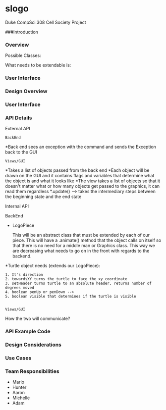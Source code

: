 # slogo
Duke CompSci 308 Cell Society Project


###Introduction



### Overview

Possible Classes:

What needs to be extendable is:

### User Interface


### Design Overview


### User Interface


### API Details
External API 
	
	BackEnd 
*Back end sees an exception with the command and sends the Exception back to the GUI

	
	Views/GUI
*Takes a list of objects passed from the back end
*Each object will be drawn on the GUI and it contains flags and variables that determine what the object is and what it looks like
*The view takes a list of objects so that it doesn't matter what or how many objects get passed to the graphics, it can read them regardless 
*.update() --> takes the intermediary steps between the beginning state and the end state
	
Internal API

BackEnd

* LogoPiece

	This will be an abstract class that must be extended by each of our piece. This will have a .animate() method that the object calls on itself so that there is no need for a middle man or Graphics class. This way we are decreasing what needs to go on in the front with regards to the backend.

*Turtle object needs (extends our LogoPiece):

	1. It's direction
	2. towardsXY turns the turtle to face the xy coordinate
	3. setHeader turns turtle to an absolute header, returns number of degrees moved
	4. boolean penUp or penDown --> 
	5. boolean visible that determines if the turtle is visible

	
	Views/GUI
	
How the two will communicate? 


### API Example Code 


### Design Considerations


### Use Cases



### Team Responsibilities 
* Mario
* Hunter
* Aaron
* Michelle
* Adam